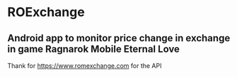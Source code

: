 # ROExchange

## Android app to monitor price change in exchange in game Ragnarok Mobile Eternal Love

Thank for https://www.romexchange.com for the API 
